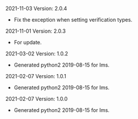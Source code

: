 2021-11-03 Version: 2.0.4
- Fix the exception when setting verification types.

2021-11-01 Version: 2.0.3
- For update.

2021-03-02 Version: 1.0.2
- Generated python2 2019-08-15 for Ims.

2021-02-07 Version: 1.0.1
- Generated python2 2019-08-15 for Ims.

2021-02-07 Version: 1.0.0
- Generated python2 2019-08-15 for Ims.

